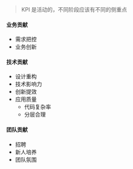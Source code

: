 > KPI 是活动的，不同阶段应该有不同的侧重点

#### 业务贡献
* 需求把控
* 业务创新

#### 技术贡献
* 设计重构
* 技术影响力
* 创新提效
* 应用质量
  * 代码复杂率
  * 分层合理

#### 团队贡献
* 招聘
* 新人培养
* 团队氛围
